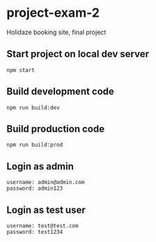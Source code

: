 # project-exam-2
Holidaze booking site, final project

## Start project on local dev server
```
npm start
```

## Build development code
```
npm run build:dev
```

## Build production code
```
npm run build:prod
```

## Login as admin
```
username: admin@admin.com
password: admin123
```

## Login as test user
```
username: test@test.com
password: test1234
```
